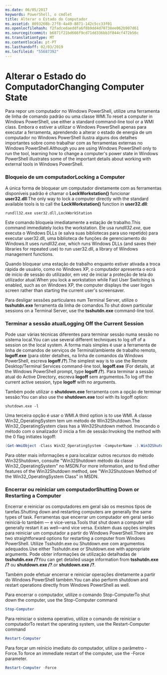 ```yaml
---
ms.date: 06/05/2017
keywords: PowerShell, o cmdlet
title: Alterar o Estado do Computador
ms.assetid: 8093268b-27f8-4a49-8871-142c5cc33f01
ms.openlocfilehash: f2fadcedaeddfa6f8b9dd4d70738ee062b907d61
ms.sourcegitcommit: b6871f21bd666f9cd71dd336bb3f844cf472b56c
ms.translationtype: MT
ms.contentlocale: pt-PT
ms.lasthandoff: 02/03/2019
ms.locfileid: "55687392"
---
```

# <a name="changing-computer-state"></a><span data-ttu-id="ca2ee-103">Alterar o Estado do Computador</span><span class="sxs-lookup"><span data-stu-id="ca2ee-103">Changing Computer State</span></span>

<span data-ttu-id="ca2ee-104">Para repor um computador no Windows PowerShell, utilize uma ferramenta de linha de comando padrão ou uma classe WMI.</span><span class="sxs-lookup"><span data-stu-id="ca2ee-104">To reset a computer in Windows PowerShell, use either a standard command-line tool or a WMI class.</span></span> <span data-ttu-id="ca2ee-105">Embora o estiver a utilizar o Windows PowerShell apenas para executar a ferramenta, aprendendo a alterar o estado de energia de um computador no Windows PowerShell ilustra alguns dos detalhes importantes sobre como trabalhar com as ferramentas externas no Windows PowerShell.</span><span class="sxs-lookup"><span data-stu-id="ca2ee-105">Although you are using Windows PowerShell only to run the tool, learning how to change a computer's power state in Windows PowerShell illustrates some of the important details about working with external tools in Windows PowerShell.</span></span>

### <a name="locking-a-computer"></a><span data-ttu-id="ca2ee-106">Bloqueio de um computador</span><span class="sxs-lookup"><span data-stu-id="ca2ee-106">Locking a Computer</span></span>

<span data-ttu-id="ca2ee-107">A única forma de bloquear um computador diretamente com as ferramentas disponíveis padrão é chamar o **LockWorkstation()** funcionar **user32.dll**:</span><span class="sxs-lookup"><span data-stu-id="ca2ee-107">The only way to lock a computer directly with the standard available tools is to call the **LockWorkstation()** function in **user32.dll**:</span></span>

```
rundll32.exe user32.dll,LockWorkStation
```

<span data-ttu-id="ca2ee-108">Este comando bloqueia imediatamente a estação de trabalho.</span><span class="sxs-lookup"><span data-stu-id="ca2ee-108">This command immediately locks the workstation.</span></span> <span data-ttu-id="ca2ee-109">Ele usa *rundll32.exe*, que executa o Windows DLLs (e salva suas bibliotecas para uso repetido) para executar user32.dll, uma biblioteca de funções de gerenciamento do Windows.</span><span class="sxs-lookup"><span data-stu-id="ca2ee-109">It uses *rundll32.exe*, which runs Windows DLLs (and saves their libraries for repeated use) to run user32.dll, a library of Windows management functions.</span></span>

<span data-ttu-id="ca2ee-110">Quando bloquear uma estação de trabalho enquanto estiver ativada a troca rápida de usuário, como no Windows XP, o computador apresenta o ecrã de início de sessão do utilizador, em vez de iniciar a proteção de tela do utilizador atual.</span><span class="sxs-lookup"><span data-stu-id="ca2ee-110">When you lock a workstation while Fast User Switching is enabled, such as on Windows XP, the computer displays the user logon screen rather than starting the current user's screensaver.</span></span>

<span data-ttu-id="ca2ee-111">Para desligar sessões particulares num Terminal Server, utilize o **tsshutdn.exe** ferramenta da linha de comandos.</span><span class="sxs-lookup"><span data-stu-id="ca2ee-111">To shut down particular sessions on a Terminal Server, use the **tsshutdn.exe** command-line tool.</span></span>

### <a name="logging-off-the-current-session"></a><span data-ttu-id="ca2ee-112">Terminar a sessão atual</span><span class="sxs-lookup"><span data-stu-id="ca2ee-112">Logging Off the Current Session</span></span>

<span data-ttu-id="ca2ee-113">Pode usar várias técnicas diferentes para terminar sessão numa sessão no sistema local.</span><span class="sxs-lookup"><span data-stu-id="ca2ee-113">You can use several different techniques to log off of a session on the local system.</span></span> <span data-ttu-id="ca2ee-114">A forma mais simples é usar a ferramenta de linha de comandos de serviços de Terminal/ambiente de trabalho remoto, **logoff.exe** (para obter detalhes, na linha de comandos da Windows PowerShell, escreva **logoff /?**).</span><span class="sxs-lookup"><span data-stu-id="ca2ee-114">The simplest way is to use the Remote Desktop/Terminal Services command-line tool, **logoff.exe** (For details, at the Windows PowerShell prompt, type **logoff /?**).</span></span> <span data-ttu-id="ca2ee-115">Para terminar a sessão atual do Active Directory, escreva **logoff** sem argumentos.</span><span class="sxs-lookup"><span data-stu-id="ca2ee-115">To log off the current active session, type **logoff** with no arguments.</span></span>

<span data-ttu-id="ca2ee-116">Também pode utilizar o **shutdown.exe** ferramenta com a opção de terminar sessão:</span><span class="sxs-lookup"><span data-stu-id="ca2ee-116">You can also use the **shutdown.exe** tool with its logoff option:</span></span>

```
shutdown.exe -l
```

<span data-ttu-id="ca2ee-117">Uma terceira opção é usar o WMI.</span><span class="sxs-lookup"><span data-stu-id="ca2ee-117">A third option is to use WMI.</span></span> <span data-ttu-id="ca2ee-118">A classe Win32_OperatingSystem tem um método de Win32Shutdown.</span><span class="sxs-lookup"><span data-stu-id="ca2ee-118">The Win32_OperatingSystem class has a Win32Shutdown method.</span></span> <span data-ttu-id="ca2ee-119">Invocando o método com o sinalizador 0 inicia a fim de sessão:</span><span class="sxs-lookup"><span data-stu-id="ca2ee-119">Invoking the method with the 0 flag initiates logoff:</span></span>

```powershell
(Get-WmiObject -Class Win32_OperatingSystem -ComputerName .).Win32Shutdown(0)
```

<span data-ttu-id="ca2ee-120">Para obter mais informações e para localizar outros recursos do método Win32Shutdown, consulte "Win32Shutdown método da classe Win32_OperatingSystem" no MSDN.</span><span class="sxs-lookup"><span data-stu-id="ca2ee-120">For more information, and to find other features of the Win32Shutdown method, see "Win32Shutdown Method of the Win32_OperatingSystem Class" in MSDN.</span></span>

### <a name="shutting-down-or-restarting-a-computer"></a><span data-ttu-id="ca2ee-121">Encerrar ou reiniciar um computador</span><span class="sxs-lookup"><span data-stu-id="ca2ee-121">Shutting Down or Restarting a Computer</span></span>

<span data-ttu-id="ca2ee-122">Encerrar e reiniciar os computadores em geral são os mesmos tipos de tarefas.</span><span class="sxs-lookup"><span data-stu-id="ca2ee-122">Shutting down and restarting computers are generally the same types of task.</span></span> <span data-ttu-id="ca2ee-123">Ferramentas que encerrar um computador em geral serão reiniciá-lo também — e vice-versa.</span><span class="sxs-lookup"><span data-stu-id="ca2ee-123">Tools that shut down a computer will generally restart it as well—and vice versa.</span></span> <span data-ttu-id="ca2ee-124">Existem duas opções simples para reiniciar um computador a partir do Windows PowerShell.</span><span class="sxs-lookup"><span data-stu-id="ca2ee-124">There are two straightforward options for restarting a computer from Windows PowerShell.</span></span> <span data-ttu-id="ca2ee-125">Utilize Tsshutdn.exe ou Shutdown.exe com argumentos adequados.</span><span class="sxs-lookup"><span data-stu-id="ca2ee-125">Use either Tsshutdn.exe or Shutdown.exe with appropriate arguments.</span></span> <span data-ttu-id="ca2ee-126">Pode obter informações de utilização detalhadas de **tsshutdn.exe /?**</span><span class="sxs-lookup"><span data-stu-id="ca2ee-126">You can get detailed usage information from **tsshutdn.exe /?**</span></span> <span data-ttu-id="ca2ee-127">ou **shutdown.exe /?**.</span><span class="sxs-lookup"><span data-stu-id="ca2ee-127">or **shutdown.exe /?**.</span></span>

<span data-ttu-id="ca2ee-128">Também pode efetuar encerrar e reiniciar operações diretamente a partir do Windows PowerShell também.</span><span class="sxs-lookup"><span data-stu-id="ca2ee-128">You can also perform shutdown and restart operations directly from Windows PowerShell as well.</span></span>

<span data-ttu-id="ca2ee-129">Para encerrar o computador, utilize o comando Stop-Computer</span><span class="sxs-lookup"><span data-stu-id="ca2ee-129">To shut down the computer, use the Stop-Computer command</span></span>

```powershell
Stop-Computer
```

<span data-ttu-id="ca2ee-130">Para reiniciar o sistema operativo, utilize o comando de reiniciar o computador</span><span class="sxs-lookup"><span data-stu-id="ca2ee-130">To restart the operating system, use the Restart-Computer command</span></span>

```powershell
Restart-Computer
```

<span data-ttu-id="ca2ee-131">Para forçar um reinício imediato do computador, utilize o parâmetro - Force.</span><span class="sxs-lookup"><span data-stu-id="ca2ee-131">To force an immediate restart of the computer, use the -Force parameter.</span></span>

```powershell
Restart-Computer -Force
```
